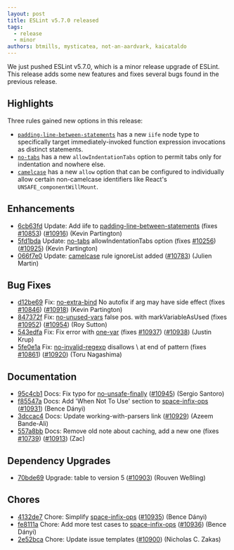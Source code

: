 ```yaml
---
layout: post
title: ESLint v5.7.0 released
tags:
  - release
  - minor
authors: btmills, mysticatea, not-an-aardvark, kaicataldo
---
```


We just pushed ESLint v5.7.0, which is a minor release upgrade of ESLint. This release adds some new features and fixes several bugs found in the previous release.




## Highlights

Three rules gained new options in this release:

- [`padding-line-between-statements`](/docs/rules/padding-line-between-statements) has a new `iife` node type to specifically target immediately-invoked function expression invocations as distinct statements.
- [`no-tabs`](/docs/rules/no-tabs) has a new `allowIndentationTabs` option to permit tabs only for indentation and nowhere else.
- [`camelcase`](/docs/rules/camelcase) has a new `allow` option that can be configured to individually allow certain non-camelcase identifiers like React's `UNSAFE_componentWillMount`.




## Enhancements


* [6cb63fd](https://github.com/eslint/eslint/commit/6cb63fd) Update: Add iife to [padding-line-between-statements](/docs/rules/padding-line-between-statements) (fixes [#10853](https://github.com/eslint/eslint/issues/10853)) ([#10916](https://github.com/eslint/eslint/issues/10916)) (Kevin Partington)
* [5fd1bda](https://github.com/eslint/eslint/commit/5fd1bda) Update: [no-tabs](/docs/rules/no-tabs) allowIndentationTabs option (fixes [#10256](https://github.com/eslint/eslint/issues/10256)) ([#10925](https://github.com/eslint/eslint/issues/10925)) (Kevin Partington)
* [066f7e0](https://github.com/eslint/eslint/commit/066f7e0) Update: [camelcase](/docs/rules/camelcase) rule ignoreList added ([#10783](https://github.com/eslint/eslint/issues/10783)) (Julien Martin)




## Bug Fixes


* [d12be69](https://github.com/eslint/eslint/commit/d12be69) Fix: [no-extra-bind](/docs/rules/no-extra-bind) No autofix if arg may have side effect (fixes [#10846](https://github.com/eslint/eslint/issues/10846)) ([#10918](https://github.com/eslint/eslint/issues/10918)) (Kevin Partington)
* [847372f](https://github.com/eslint/eslint/commit/847372f) Fix: [no-unused-vars](/docs/rules/no-unused-vars) false pos. with markVariableAsUsed (fixes [#10952](https://github.com/eslint/eslint/issues/10952)) ([#10954](https://github.com/eslint/eslint/issues/10954)) (Roy Sutton)
* [543edfa](https://github.com/eslint/eslint/commit/543edfa) Fix: Fix error with [one-var](/docs/rules/one-var) (fixes [#10937](https://github.com/eslint/eslint/issues/10937)) ([#10938](https://github.com/eslint/eslint/issues/10938)) (Justin Krup)
* [5fe0e1a](https://github.com/eslint/eslint/commit/5fe0e1a) Fix: [no-invalid-regexp](/docs/rules/no-invalid-regexp) disallows \ at end of pattern (fixes [#10861](https://github.com/eslint/eslint/issues/10861)) ([#10920](https://github.com/eslint/eslint/issues/10920)) (Toru Nagashima)




## Documentation


* [95c4cb1](https://github.com/eslint/eslint/commit/95c4cb1) Docs: Fix typo for [no-unsafe-finally](/docs/rules/no-unsafe-finally) ([#10945](https://github.com/eslint/eslint/issues/10945)) (Sergio Santoro)
* [f85547a](https://github.com/eslint/eslint/commit/f85547a) Docs: Add 'When Not To Use' section to [space-infix-ops](/docs/rules/space-infix-ops) ([#10931](https://github.com/eslint/eslint/issues/10931)) (Bence Dányi)
* [3dccac4](https://github.com/eslint/eslint/commit/3dccac4) Docs: Update working-with-parsers link ([#10929](https://github.com/eslint/eslint/issues/10929)) (Azeem Bande-Ali)
* [557a8bb](https://github.com/eslint/eslint/commit/557a8bb) Docs: Remove old note about caching, add a new one (fixes [#10739](https://github.com/eslint/eslint/issues/10739)) ([#10913](https://github.com/eslint/eslint/issues/10913)) (Zac)




## Dependency Upgrades


* [70bde69](https://github.com/eslint/eslint/commit/70bde69) Upgrade: table to version 5 ([#10903](https://github.com/eslint/eslint/issues/10903)) (Rouven Weßling)






## Chores


* [4132de7](https://github.com/eslint/eslint/commit/4132de7) Chore: Simplify [space-infix-ops](/docs/rules/space-infix-ops) ([#10935](https://github.com/eslint/eslint/issues/10935)) (Bence Dányi)
* [fe8111a](https://github.com/eslint/eslint/commit/fe8111a) Chore: Add more test cases to [space-infix-ops](/docs/rules/space-infix-ops) ([#10936](https://github.com/eslint/eslint/issues/10936)) (Bence Dányi)
* [2e52bca](https://github.com/eslint/eslint/commit/2e52bca) Chore: Update issue templates ([#10900](https://github.com/eslint/eslint/issues/10900)) (Nicholas C. Zakas)

